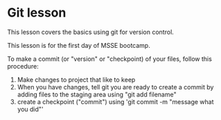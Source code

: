 # Git lesson

This lesson covers the basics using git for version control.

This lesson is for the first day of MSSE bootcamp.

To make a commit (or "version" or "checkpoint) of your files,
follow this procedure:

1. Make changes to project that like to keep
2. When you have changes, tell git you are ready to create a commit by adding files to the staging area using "git add filename"
3. create a checkpoint ("commit") using 'git commit -m "message what you did"'
 


 